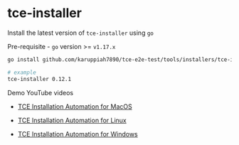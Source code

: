 # tce-installer

Install the latest version of `tce-installer` using `go`

Pre-requisite - `go` version >= `v1.17.x`

```bash
go install github.com/karuppiah7890/tce-e2e-test/tools/installers/tce-installer

# example
tce-installer 0.12.1
```

Demo YouTube videos

- [TCE Installation Automation for MacOS](https://youtu.be/vah0OPAXF1c)

- [TCE Installation Automation for Linux](https://youtu.be/-VjwXJi3bDg)

- [TCE Installation Automation for Windows](https://youtu.be/-uah96VkOJA)
